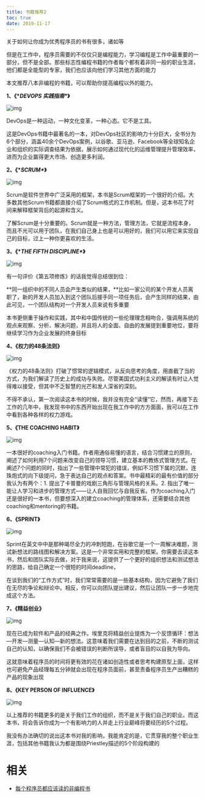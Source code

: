 ```yaml
---
title: 书籍推荐2
toc: true
date: 2019-11-17
---
```




关于如何让你成为优秀程序员的书有很多，诸如等



但是在工作中，程序员需要的不仅仅只是编程能力，学习编程是工作中最重要的一部分，但不是全部。那些标志性编程书籍的作者每个都有着非同一般的职业生涯，他们都是全能型的专家，我们也应该向他们学习其他方面的能力



本文推荐八本非编程的书籍，可以帮助你提高编程以外的能力。





**1、《\**DEVOPS 实践指南\**》**



![img](https://mmbiz.qpic.cn/mmbiz_jpg/ICQb3ibohNoox3gzmtJgsIsuCiax9n6WHUajZFrH3SvLnYD5SlGYdbXkfiaMCaJaGmz7iazutdXofiaMbia2kibuKnQHQ/640?wx_fmt=jpeg&tp=webp&wxfrom=5&wx_lazy=1&wx_co=1)



DevOps是一种运动，一种文化变革，一种心态。它不是工具。



这是DevOps书籍中最著名的一本，对DevOps社区的影响力十分巨大，全书分为6个部分，涵盖40余个DevOps案例，以谷歌、亚马逊、Facebook等全球知名企业和组织的实际调查结果为依据，展示如何通过现代化的运维管理提升管理效率，进而为企业赢得更大市场、创造更多利润。





**2、《\**SCRUM\**》**





![img](https://mmbiz.qpic.cn/mmbiz_jpg/ICQb3ibohNooicFu5nuap3b8k2LD0wRBQKJ5bllbEHgibycXjrHky7icO3HsyQmiaFdDaZPFcTGricxjhlzNUtxsobGQ/640?wx_fmt=jpeg&tp=webp&wxfrom=5&wx_lazy=1&wx_co=1)



Scrum是软件世界中广泛采用的框架，本书是Scrum框架的一个很好的介绍。大多数其他Scrum书籍都直接介绍了Scrum格式的工作机制。但是，这本书花了时间来解释框架背后的起源和含义。



了解Scrum是十分重要的。Scrum就是一种方法，管理方法，它就是流程本身，而且不光可以用于团队，在我们自己身上也是可以用好的，我们可以用它来实现自己的目标，过上一种你更喜欢的生活。





**3、《\**THE FIFTH DISCIPLINE\**》**





![img](https://mmbiz.qpic.cn/mmbiz_jpg/ICQb3ibohNooicFu5nuap3b8k2LD0wRBQKjZDibnnc5OOrzRAIneglicyz0icgHawIAzZGSZ9nzGeSlthEZGskFovFg/640?wx_fmt=jpeg&tp=webp&wxfrom=5&wx_lazy=1&wx_co=1)



有一句评价《第五项修炼》的话我觉得总结很到位：



**同一组织中的不同人员会产生类似的结果，**比如一家公司的某个开发人员离职了，新的开发人员加入到这个团队后接手同一项任务后，会产生同样的结果，由此可见，一个团队结构对一个开发人员来说有多重要



本书更侧重于操作和实践，其中和中国传统的一些伦理理念相吻合，强调用系统的观点来观察、分析、解决问题，并且将人的全面、自由的发展提到重要地位，要将继续学习作为企业发展的终身目标





**4、《权力的48条法则》**





![img](https://mmbiz.qpic.cn/mmbiz_jpg/ICQb3ibohNooicFu5nuap3b8k2LD0wRBQKBz77tLan8GlYu6ic2CA44t4iaNv1yzHdniaib6CkzHF7RvxEm2HMjicxmJQ/640?wx_fmt=jpeg&tp=webp&wxfrom=5&wx_lazy=1&wx_co=1)



《权力的48条法则》打破了惯常的逻辑模式，从反向思考的角度，用直截了当的方式，为我们解读了历史上的成功与失败。尽管美国式功利主义的解读有时让人觉得难以接受，但其中不乏智慧的光芒和发人深省的深刻。



不得不承认，第一次阅读这本书的时候，我并没有完全“读懂”它，然而，再接下去工作的几年中，我发现书中的东西开始出现在我工作中的方方面面，我可以在工作中看到各种各样的权力游戏。





**5、《THE COACHING HABIT》**

 ![img](https://mmbiz.qpic.cn/mmbiz_jpg/ICQb3ibohNoox3gzmtJgsIsuCiax9n6WHUN0BRVG9Piay7LaffjHCDHouCfJXb3Eju5Dm1y7yj6rk1UXWTlgBvXrw/640?wx_fmt=jpeg&tp=webp&wxfrom=5&wx_lazy=1&wx_co=1)



一本很好的coaching入门书籍。作者用通俗易懂的语言，结合习惯建立的原则，阐述了如何利用7个问题来改变自己的领导习惯，建立基本的教练式管理方式。在阐述7个问题的同时，指出了一些管理中常犯的错误，例如不习惯下属的沉默，连珠炮式的向下级提问，急于表达自己的观点和答案。书中最精彩的最有价值的部分我认为有两个：1. 提出了卡普曼的戏剧三角形与管理风格的关系。2. 指出了唯一能让人学习和进步的管理方式——让人自我回忆与自我反省。作为coaching入门还是很好的一本书，但要想深入的建立coaching的管理体系，还需要结合其他coaching和mentoring的书籍。





**6、《SPRINT》**



![img](https://mmbiz.qpic.cn/mmbiz_jpg/ICQb3ibohNooicFu5nuap3b8k2LD0wRBQKYkCMAicaHOUiaTdBhngwTorIMLfJ8NNCkF1WcVL6vZN4tukT4HXcerUw/640?wx_fmt=jpeg&tp=webp&wxfrom=5&wx_lazy=1&wx_co=1)



Sprint在英文中中是那种竭尽全力的冲刺短跑，在谷歌它是一个一周解决难题，测试新想法的路线图和解决方案。这是一个非常实用和完整的框架。你需要去读这本书，然后和团队实际去做，对于我来说，这提供了一个更好的组织想法和测试想法的思路，给自己确定一个很短的时间deadline，



在谈到我们的“工作方式”时，我们常常需要的是一些基本结构，因为它避免了我们在无尽的争论和辩论中。相反，你可以向团队提出建议，然后让团队一步一步地完成这个方法。





**7、《精益创业》**





![img](https://mmbiz.qpic.cn/mmbiz_jpg/ICQb3ibohNooicFu5nuap3b8k2LD0wRBQKqHltUiaoS1yaw7XuibPf7Tf478EMJOQbRp3wpyqKTgaiacME4RDic65O6A/640?wx_fmt=jpeg&tp=webp&wxfrom=5&wx_lazy=1&wx_co=1)



现在已成为软件和产品的经典之作。埃里克将精益创业提炼为一个反馈循环：想法—开发—测量—认知—新的想法。这意味着我们需要在达到目的之前，不断的测试自己的认知，以确保我们不会被错误的判断所误导，或者盲目的以自我为导向。



这就意味着程序员的时间将更有效的花在诸如创造性或者思考构建原型上面，这样也可避免产品经理每五分钟就会出现在程序员面前，甚至责备程序员生产出糟糕的产品的现象出现





**8、《KEY PERSON OF INFLUENCE》**





![img](https://mmbiz.qpic.cn/mmbiz_jpg/ICQb3ibohNooicFu5nuap3b8k2LD0wRBQKRJK465XJshvg5caxiceqozZWxgN3NAIA6zWtZ0gsQqqwJgVJvOd836w/640?wx_fmt=jpeg&tp=webp&wxfrom=5&wx_lazy=1&wx_co=1)



以上推荐的书籍更多的是关于我们工作的组织，而不是关于我们自己的职业。而这本书，将会告诉你成为一个有影响力的人并走上行业巅峰将要经历的5个过程。



我没有办法确切的说出这本书对我的影响，我能肯定的是，它贯穿我的整个职业生涯，包括其他书籍我认为都是围绕Priestley描述的5个阶段构建的


# 相关

- [每个程序员都应该读的非编程书](https://mp.weixin.qq.com/s?__biz=MjM5NzA1MTcyMA==&mid=2651167439&idx=1&sn=0590462d8f4a658f3b680ffcac8b395b&chksm=bd2ed6e88a595ffe00d93a72045a7be8e1076124c68847f0da4296bf9d9ff74119e56ae5e44b&mpshare=1&scene=1&srcid=0825ANpAdBH17QWFUXg6tdSn#rd)
